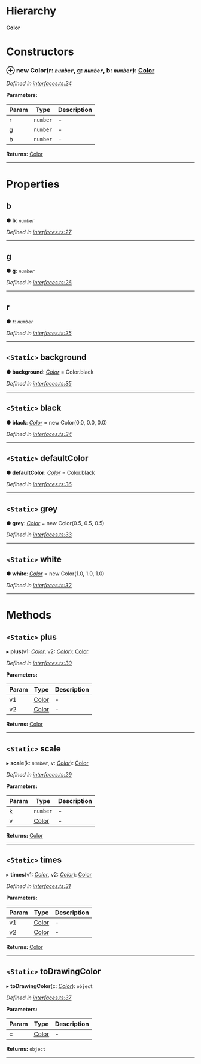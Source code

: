 

# Hierarchy

**Color**

# Constructors

<a id="constructor"></a>

### ⊕ **new Color**(r: *`number`*, g: *`number`*, b: *`number`*): [Color](_interfaces_.color.md)

*Defined in [interfaces.ts:24](https://github.com/tgreyjs/typedoc-plugin-markdown/blob/master/tests/src/interfaces.ts#L24)*

**Parameters:**

| Param | Type | Description |
| ------ | ------ | ------ |
| r | `number`   |  - |
| g | `number`   |  - |
| b | `number`   |  - |

**Returns:** [Color](_interfaces_.color.md)

---

# Properties

<a id="b"></a>

##  b

**●  b**:  *`number`* 

*Defined in [interfaces.ts:27](https://github.com/tgreyjs/typedoc-plugin-markdown/blob/master/tests/src/interfaces.ts#L27)*

___

<a id="g"></a>

##  g

**●  g**:  *`number`* 

*Defined in [interfaces.ts:26](https://github.com/tgreyjs/typedoc-plugin-markdown/blob/master/tests/src/interfaces.ts#L26)*

___

<a id="r"></a>

##  r

**●  r**:  *`number`* 

*Defined in [interfaces.ts:25](https://github.com/tgreyjs/typedoc-plugin-markdown/blob/master/tests/src/interfaces.ts#L25)*

___

<a id="background"></a>

## `<Static>` background

**●  background**:  *[Color](_interfaces_.color.md)*  =  Color.black

*Defined in [interfaces.ts:35](https://github.com/tgreyjs/typedoc-plugin-markdown/blob/master/tests/src/interfaces.ts#L35)*

___

<a id="black"></a>

## `<Static>` black

**●  black**:  *[Color](_interfaces_.color.md)*  =  new Color(0.0, 0.0, 0.0)

*Defined in [interfaces.ts:34](https://github.com/tgreyjs/typedoc-plugin-markdown/blob/master/tests/src/interfaces.ts#L34)*

___

<a id="defaultcolor"></a>

## `<Static>` defaultColor

**●  defaultColor**:  *[Color](_interfaces_.color.md)*  =  Color.black

*Defined in [interfaces.ts:36](https://github.com/tgreyjs/typedoc-plugin-markdown/blob/master/tests/src/interfaces.ts#L36)*

___

<a id="grey"></a>

## `<Static>` grey

**●  grey**:  *[Color](_interfaces_.color.md)*  =  new Color(0.5, 0.5, 0.5)

*Defined in [interfaces.ts:33](https://github.com/tgreyjs/typedoc-plugin-markdown/blob/master/tests/src/interfaces.ts#L33)*

___

<a id="white"></a>

## `<Static>` white

**●  white**:  *[Color](_interfaces_.color.md)*  =  new Color(1.0, 1.0, 1.0)

*Defined in [interfaces.ts:32](https://github.com/tgreyjs/typedoc-plugin-markdown/blob/master/tests/src/interfaces.ts#L32)*

___

# Methods

<a id="plus"></a>

## `<Static>` plus

▸ **plus**(v1: *[Color](_interfaces_.color.md)*, v2: *[Color](_interfaces_.color.md)*): [Color](_interfaces_.color.md)

*Defined in [interfaces.ts:30](https://github.com/tgreyjs/typedoc-plugin-markdown/blob/master/tests/src/interfaces.ts#L30)*

**Parameters:**

| Param | Type | Description |
| ------ | ------ | ------ |
| v1 | [Color](_interfaces_.color.md)   |  - |
| v2 | [Color](_interfaces_.color.md)   |  - |

**Returns:** [Color](_interfaces_.color.md)

___

<a id="scale"></a>

## `<Static>` scale

▸ **scale**(k: *`number`*, v: *[Color](_interfaces_.color.md)*): [Color](_interfaces_.color.md)

*Defined in [interfaces.ts:29](https://github.com/tgreyjs/typedoc-plugin-markdown/blob/master/tests/src/interfaces.ts#L29)*

**Parameters:**

| Param | Type | Description |
| ------ | ------ | ------ |
| k | `number`   |  - |
| v | [Color](_interfaces_.color.md)   |  - |

**Returns:** [Color](_interfaces_.color.md)

___

<a id="times"></a>

## `<Static>` times

▸ **times**(v1: *[Color](_interfaces_.color.md)*, v2: *[Color](_interfaces_.color.md)*): [Color](_interfaces_.color.md)

*Defined in [interfaces.ts:31](https://github.com/tgreyjs/typedoc-plugin-markdown/blob/master/tests/src/interfaces.ts#L31)*

**Parameters:**

| Param | Type | Description |
| ------ | ------ | ------ |
| v1 | [Color](_interfaces_.color.md)   |  - |
| v2 | [Color](_interfaces_.color.md)   |  - |

**Returns:** [Color](_interfaces_.color.md)

___

<a id="todrawingcolor"></a>

## `<Static>` toDrawingColor

▸ **toDrawingColor**(c: *[Color](_interfaces_.color.md)*): `object`

*Defined in [interfaces.ts:37](https://github.com/tgreyjs/typedoc-plugin-markdown/blob/master/tests/src/interfaces.ts#L37)*

**Parameters:**

| Param | Type | Description |
| ------ | ------ | ------ |
| c | [Color](_interfaces_.color.md)   |  - |

**Returns:** `object`

___


